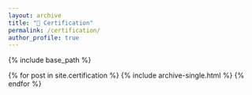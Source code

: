 ```yaml
---
layout: archive
title: "📜 Certification"
permalink: /certification/
author_profile: true
---
```


{% include base_path %}


{% for post in site.certification %}
  {% include archive-single.html %}
{% endfor %}
